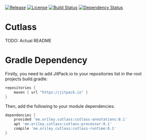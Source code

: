 [![Release](https://jitpack.io/v/com.github.oriley-me/cutlass.svg)](https://jitpack.io/#com.github.oriley-me/cutlass) [![License](https://img.shields.io/badge/license-Apache%202.0-blue.svg)](http://www.apache.org/licenses/LICENSE-2.0) [![Build Status](https://travis-ci.org/oriley-me/cutlass.svg?branch=master)](https://travis-ci.org/oriley-me/cutlass) [![Dependency Status](https://www.versioneye.com/user/projects/56b6abea0a0ff5002c8603c6/badge.svg?style=flat)](https://www.versioneye.com/user/projects/56b6abea0a0ff5002c8603c6)

# Cutlass

TODO: Actual README

# Gradle Dependency

Firstly, you need to add JitPack.io to your repositories list in the root projects build.gradle:

```gradle
repositories {
    maven { url "https://jitpack.io" }
}
```

Then, add the following to your module dependencies:

```gradle
dependencies {
    provided 'me.oriley.cutlass:cutlass-annotations:0.1'
    apt 'me.oriley.cutlass:cutlass-processor:0.1'
    compile 'me.oriley.cutlass:cutlass-runtime:0.1'
}
```
